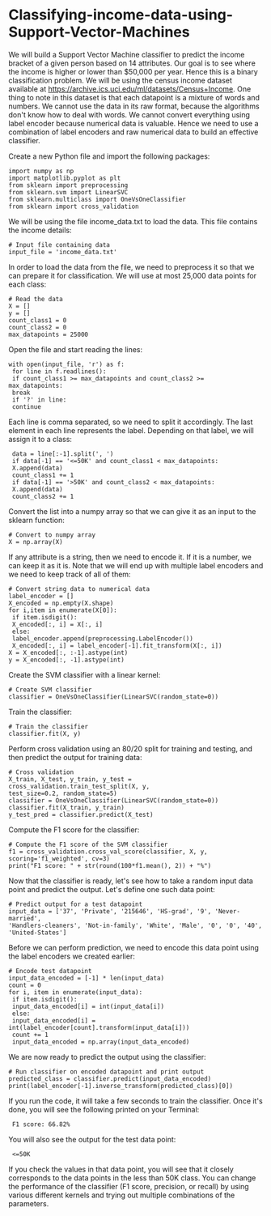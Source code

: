 # Classifying-income-data-using-Support-Vector-Machines
We will build a Support Vector Machine classifier to predict the income bracket of a given person based on 14 attributes. Our goal is to see where the income is higher or lower than $50,000 per year. Hence this is a binary classification problem. We will be using the census
income dataset available at https://archive.ics.uci.edu/ml/datasets/Census+Income.
One thing to note in this dataset is that each datapoint is a mixture of words and numbers.
We cannot use the data in its raw format, because the algorithms don't know how to deal
with words. We cannot convert everything using label encoder because numerical data is
valuable. Hence we need to use a combination of label encoders and raw numerical data to
build an effective classifier.

Create a new Python file and import the following packages:
```
import numpy as np
import matplotlib.pyplot as plt
from sklearn import preprocessing
from sklearn.svm import LinearSVC
from sklearn.multiclass import OneVsOneClassifier
from sklearn import cross_validation
```

We will be using the file income_data.txt to load the data. This file contains the income
details:
```
# Input file containing data
input_file = 'income_data.txt'
```

In order to load the data from the file, we need to preprocess it so that we can prepare it for
classification. We will use at most 25,000 data points for each class:
```
# Read the data
X = []
y = []
count_class1 = 0
count_class2 = 0
max_datapoints = 25000
```

Open the file and start reading the lines:
```
with open(input_file, 'r') as f:
 for line in f.readlines():
 if count_class1 >= max_datapoints and count_class2 >=
max_datapoints:
 break
 if '?' in line:
 continue
``` 

Each line is comma separated, so we need to split it accordingly. The last element in each
line represents the label. Depending on that label, we will assign it to a class:
```
 data = line[:-1].split(', ')
 if data[-1] == '<=50K' and count_class1 < max_datapoints:
 X.append(data)
 count_class1 += 1
 if data[-1] == '>50K' and count_class2 < max_datapoints:
 X.append(data)
 count_class2 += 1
 ```
 
Convert the list into a numpy array so that we can give it as an input to the sklearn
function:
```
# Convert to numpy array
X = np.array(X)
```

If any attribute is a string, then we need to encode it. If it is a number, we can keep it as it is.
Note that we will end up with multiple label encoders and we need to keep track of all of
them:
```
# Convert string data to numerical data
label_encoder = []
X_encoded = np.empty(X.shape)
for i,item in enumerate(X[0]):
 if item.isdigit():
 X_encoded[:, i] = X[:, i]
 else:
 label_encoder.append(preprocessing.LabelEncoder())
 X_encoded[:, i] = label_encoder[-1].fit_transform(X[:, i])
X = X_encoded[:, :-1].astype(int)
y = X_encoded[:, -1].astype(int)
```

Create the SVM classifier with a linear kernel:
```
# Create SVM classifier
classifier = OneVsOneClassifier(LinearSVC(random_state=0))
```

Train the classifier:
```
# Train the classifier
classifier.fit(X, y)
```

Perform cross validation using an 80/20 split for training and testing, and then predict the
output for training data:
```
# Cross validation
X_train, X_test, y_train, y_test = cross_validation.train_test_split(X, y,
test_size=0.2, random_state=5)
classifier = OneVsOneClassifier(LinearSVC(random_state=0))
classifier.fit(X_train, y_train)
y_test_pred = classifier.predict(X_test)
```

Compute the F1 score for the classifier:
```
# Compute the F1 score of the SVM classifier
f1 = cross_validation.cross_val_score(classifier, X, y,
scoring='f1_weighted', cv=3)
print("F1 score: " + str(round(100*f1.mean(), 2)) + "%")
```

Now that the classifier is ready, let's see how to take a random input data point and predict
the output. Let's define one such data point:
```
# Predict output for a test datapoint
input_data = ['37', 'Private', '215646', 'HS-grad', '9', 'Never-married',
'Handlers-cleaners', 'Not-in-family', 'White', 'Male', '0', '0', '40',
'United-States']
```

Before we can perform prediction, we need to encode this data point using the label
encoders we created earlier:
```
# Encode test datapoint
input_data_encoded = [-1] * len(input_data)
count = 0
for i, item in enumerate(input_data):
 if item.isdigit():
 input_data_encoded[i] = int(input_data[i])
 else:
 input_data_encoded[i] =
int(label_encoder[count].transform(input_data[i]))
 count += 1
 input_data_encoded = np.array(input_data_encoded)
```

We are now ready to predict the output using the classifier:
```
# Run classifier on encoded datapoint and print output
predicted_class = classifier.predict(input_data_encoded)
print(label_encoder[-1].inverse_transform(predicted_class)[0])
```

If you run the code, it will take a few seconds to train the classifier. Once it's done, you will
see the following printed on your Terminal:
```
 F1 score: 66.82%
``` 
 
You will also see the output for the test data point:
```
 <=50K
``` 
 
If you check the values in that data point, you will see that it closely corresponds to the data
points in the less than 50K class. You can change the performance of the classifier (F1 score,
precision, or recall) by using various different kernels and trying out multiple combinations
of the parameters.

 
